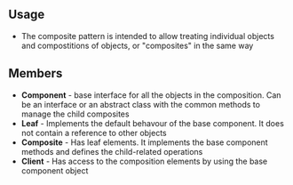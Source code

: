 ## Usage

- The composite pattern is intended to allow treating individual objects and compostitions of objects, or "composites" in the same way

## Members
- **Component** - base interface for all the objects in the composition. Can be an interface or an abstract class with the common methods to manage the child composites
- **Leaf** - Implements the default behavour of the base component. It does not contain a reference to other objects
- **Composite** - Has leaf elements. It implements the base component methods and defines the child-related operations
- **Client** - Has access to the composition elements by using the base component object
